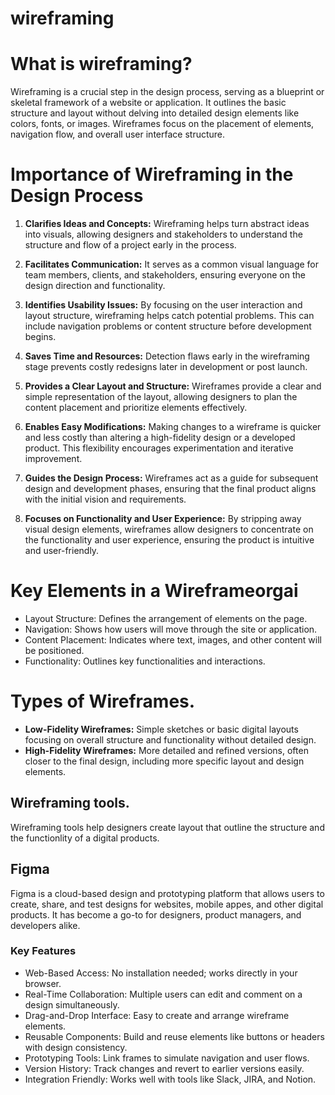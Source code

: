 # wireframing

# What is wireframing?
Wireframing is a crucial step in the design process, serving as a blueprint or skeletal framework of a website or application. It outlines the basic structure and layout without delving into detailed design elements like colors, fonts, or images. Wireframes focus on the placement of elements, navigation flow, and overall user interface structure.

# Importance of Wireframing in the Design Process
1. **Clarifies Ideas and Concepts:** Wireframing helps turn abstract ideas into visuals, allowing designers and stakeholders to understand the structure and flow of a project early in the process.

2. **Facilitates Communication:** It serves as a common visual language for team members, clients, and stakeholders, ensuring everyone on the design direction and functionality.

3. **Identifies Usability Issues:** By focusing on the user interaction and layout structure, wireframing helps catch potential problems. This can include navigation problems or content structure before development begins.

4. **Saves Time and Resources:** Detection flaws early in the wireframing stage prevents costly redesigns later in development or post launch.

5. **Provides a Clear Layout and Structure:** Wireframes provide a clear and simple representation of the layout, allowing designers to plan the content placement and prioritize elements effectively.

6. **Enables Easy Modifications:** Making changes to a wireframe is quicker and less costly than altering a high-fidelity design or a developed product. This flexibility encourages experimentation and iterative improvement.

7. **Guides the Design Process:** Wireframes act as a guide for subsequent design and development phases, ensuring that the final product aligns with the initial vision and requirements.

8. **Focuses on Functionality and User Experience:** By stripping away visual design elements, wireframes allow designers to concentrate on the functionality and user experience, ensuring the product is intuitive and user-friendly.

# Key Elements in a Wireframeorgai
* Layout Structure: Defines the arrangement of elements on the page.
* Navigation: Shows how users will move through the site or application.
* Content Placement: Indicates where text, images, and other content will be positioned.
* Functionality: Outlines key functionalities and interactions.

# Types of Wireframes.
* **Low-Fidelity Wireframes:** Simple sketches or basic digital layouts focusing on overall structure and functionality without detailed design.
* **High-Fidelity Wireframes:** More detailed and refined versions, often closer to the final design, including more specific layout and design elements.

## Wireframing tools.
Wireframing tools help designers create layout that outline the structure and the functionlity of a digital products.

## Figma
Figma is a cloud-based design and prototyping platform that allows users to create, share, and test designs for websites, mobile appes, and other digital products. It has become a go-to for designers, product managers, and developers alike.

### Key Features
* Web-Based Access: No installation needed; works directly in your browser.
* Real-Time Collaboration: Multiple users can edit and comment on a design simultaneously.
* Drag-and-Drop Interface: Easy to create and arrange wireframe elements.
* Reusable Components: Build and reuse elements like buttons or headers with design consistency.
* Prototyping Tools: Link frames to simulate navigation and user flows.
* Version History: Track changes and revert to earlier versions easily.
* Integration Friendly: Works well with tools like Slack, JIRA, and Notion.
